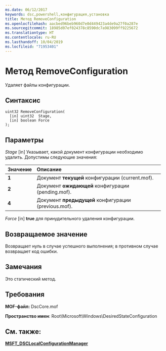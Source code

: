 ```yaml
---
ms.date: 06/12/2017
keywords: dsc,powershell,конфигурация,установка
title: Метод RemoveConfiguration
ms.openlocfilehash: aacbed96beb960d7e0d449423a4de9a27f0a287e
ms.sourcegitcommit: 18985d07ef024378c8590dc7a983099ff9225672
ms.translationtype: HT
ms.contentlocale: ru-RU
ms.lasthandoff: 10/04/2019
ms.locfileid: "71953401"
---
```

# <a name="removeconfiguration-method"></a>Метод RemoveConfiguration

Удаляет файлы конфигурации.

## <a name="syntax"></a>Синтаксис

```mof
uint32 RemoveConfiguration(
  [in] uint32  Stage,
  [in] boolean Force
);
```

## <a name="parameters"></a>Параметры

*Stage* \[in\] Указывает, какой документ конфигурации необходимо удалить. Допустимы следующие значения:

|Значение |Описание |
|:--- |:---|
|**1** | Документ **текущей** конфигурации (current.mof). |
|**2** | Документ **ожидающей** конфигурации (pending.mof).  |
|**4** | Документ **предыдущей** конфигурации (previous.mof). |

*Force* \[in\] **true** для принудительного удаления конфигурации.

## <a name="return-value"></a>Возвращаемое значение

Возвращает нуль в случае успешного выполнения; в противном случае возвращает код ошибки.

## <a name="remarks"></a>Замечания

Это статический метод.

## <a name="requirements"></a>Требования

**MOF-файл:** DscCore.mof

**Пространство имен**: Root\Microsoft\Windows\DesiredStateConfiguration

## <a name="see-also"></a>См. также:

[**MSFT_DSCLocalConfigurationManager**](msft-dsclocalconfigurationmanager.md)
